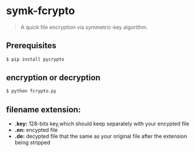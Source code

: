 # symk-fcrypto

> A quick file encryption via symmetric-key algorithm.

## Prerequisites

```bash
$ pip install pycrypto
```

## encryption or decryption

```bash
$ python fcrypto.py
```

## filename extension:

* __.key:__ 128-bits key,which should keep separately with your encypted file
* __.en:__ encypted file
* __.de:__ decypted file that the same as your original file after the extension being stripped
